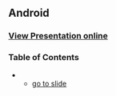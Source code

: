 ## Android
### [View Presentation online](http://rawgit.com/TelerikAcademy/Mobile-Applications-for-Android/master/00.%20/slides/index.html)
### Table of Contents
*    - [go to slide]()
